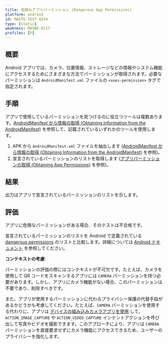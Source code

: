 ```yaml
---
title: 危険なアプリパーミッション (Dangerous App Permissions)
platform: android
id: MASTG-TEST-0254
type: [static]
weakness: MASWE-0117
profiles: [P]
---
```


## 概要

Android アプリでは、カメラ、位置情報、ストレージなどの情報やシステム機能にアクセスするためにさまざまな方法でパーミッションが取得されます。必要なパーミッションは `AndroidManifest.xml` ファイルの `<uses-permission>` タグで指定されます。

## 手順

アプリで使用しているパーミッションを見つけるのに役立つツールは複数あります。[AndroidManifest から情報の取得 (Obtaining Information from the AndroidManifest)](../../../techniques/android/MASTG-TECH-0117.md) を参照して、記載されているいずれかのツールを使用します。

1. APK から `AndroidManifest.xml` ファイルを抽出します ([AndroidManifest から情報の取得 (Obtaining Information from the AndroidManifest)](../../../techniques/android/MASTG-TECH-0117.md) を参照)。
2. 宣言されているパーミッションのリストを取得します ([アプリパーミッションの取得 (Obtaining App Permissions)](../../../techniques/android/MASTG-TECH-0126.md) を参照)。

## 結果

出力はアプリで宣言されているパーミッションのリストを示します。

## 評価

アプリに危険なパーミッションがある場合、そのテストは不合格です。

宣言されているパーミッションのリストを Android で定義されている [dangerous permissions](https://android.googlesource.com/platform/frameworks/base/%2B/master/core/res/AndroidManifest.xml) のリストと比較します。詳細については [Android ドキュメント](https://developer.android.com/reference/android/Manifest.permission) を参照してください。

**コンテキストの考慮**:

パーミッションの評価の際にはコンテキストが不可欠です。たとえば、カメラを使用して QR コードをスキャンするアプリには `CAMERA` パーミッションを持つ必要があります。しかし、アプリにカメラ機能がない場合、このパーミッションは不要であり、削除すべきです。

また、アプリが使用するパーミッションに代わるプライバシー保護の代替手段があるかどうかも考慮してください。たとえば、`CAMERA` パーミッションを使用する代わりに、アプリは [デバイスの組み込みカメラアプリを使用](https://developer.android.com/privacy-and-security/minimize-permission-requests#take-photo) して、`ACTION_IMAGE_CAPTURE` や `ACTION_VIDEO_CAPTURE` インテントアクションを呼び出して写真やビデオを撮影できます。このアプローチにより、アプリは `CAMERA` パーミッションを直接要求せずにカメラ機能にアクセスできるため、ユーザーのプライバシーを強化します。
